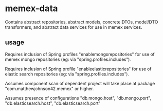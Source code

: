 # memex-data

Contains  abstract repositories, abstract models, concrete DTOs, model/DTO transformers, and abstract data services for use in memex services.

## usage

Requires inclusion of Spring profiles "enablemongorepositories" for use of memex mongo repositories (eg: via "spring.profiles.includes").
 
Requires inclusion of Spring profile "enableelasticrepositories" for use of elastic search repositories (eg: via "spring.profiles.includes").

Assumes component scan of dependent project will take place at package "com.matthewjohnson42.memex" or higher.

Assumes presence of configurations "db.mongo.host", "db.mongo.port", "db.elasticsearch.host", "db.elasticsearch.port"
